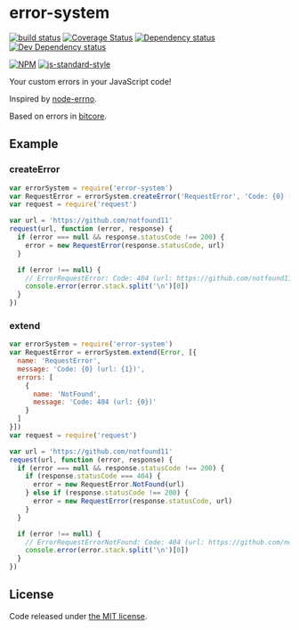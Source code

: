 # error-system

[![build status](https://img.shields.io/travis/fanatid/error-system.svg?branch=master&style=flat-square)](http://travis-ci.org/fanatid/error-system)
[![Coverage Status](https://img.shields.io/coveralls/fanatid/error-system.svg?style=flat-square)](https://coveralls.io/r/fanatid/error-system)
[![Dependency status](https://img.shields.io/david/fanatid/error-system.svg?style=flat-square)](https://david-dm.org/fanatid/error-system#info=dependencies)
[![Dev Dependency status](https://img.shields.io/david/fanatid/error-system.svg?style=flat-square)](https://david-dm.org/fanatid/error-system#info=devDependencies)

[![NPM](https://nodei.co/npm/error-system.png?downloads=true)](https://www.npmjs.com/package/error-system)
[![js-standard-style](https://cdn.rawgit.com/feross/standard/master/badge.svg)](https://github.com/feross/standard)

Your custom errors in your JavaScript code!

Inspired by [node-errno](http://github.com/rvagg/node-errno).

Based on errors in [bitcore](https://github.com/bitpay/bitcore).

## Example

### createError
```js
var errorSystem = require('error-system')
var RequestError = errorSystem.createError('RequestError', 'Code: {0} (url: {1})')
var request = require('request')

var url = 'https://github.com/notfound11'
request(url, function (error, response) {
  if (error === null && response.statusCode !== 200) {
    error = new RequestError(response.statusCode, url)
  }

  if (error !== null) {
    // ErrorRequestError: Code: 404 (url: https://github.com/notfound11)
    console.error(error.stack.split('\n')[0])
  }
})
```

### extend
```js
var errorSystem = require('error-system')
var RequestError = errorSystem.extend(Error, [{
  name: 'RequestError',
  message: 'Code: {0} (url: {1})',
  errors: [
    {
      name: 'NotFound',
      message: 'Code: 404 (url: {0})'
    }
  ]
}])
var request = require('request')

var url = 'https://github.com/notfound11'
request(url, function (error, response) {
  if (error === null && response.statusCode !== 200) {
    if (response.statusCode === 404) {
      error = new RequestError.NotFound(url)
    } else if (response.statusCode !== 200) {
      error = new RequestError(response.statusCode, url)
    }
  }

  if (error !== null) {
    // ErrorRequestErrorNotFound: Code: 404 (url: https://github.com/notfound11)
    console.error(error.stack.split('\n')[0])
  }
})
```

## License

Code released under [the MIT license](https://github.com/fanatid/error-system/blob/master/LICENSE).

